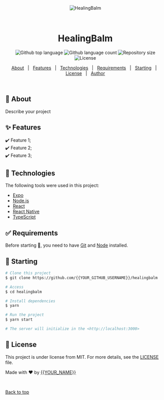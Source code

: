 <div align="center" id="top"> 
  <img src="./.github/app.gif" alt="HealingBalm" />

  &#xa0;

  <!-- <a href="https://healingbalm.netlify.app">Demo</a> -->
</div>

<h1 align="center">HealingBalm</h1>

<p align="center">
  <img alt="Github top language" src="https://img.shields.io/github/languages/top/{{YOUR_GITHUB_USERNAME}}/healingbalm?color=56BEB8">

  <img alt="Github language count" src="https://img.shields.io/github/languages/count/{{YOUR_GITHUB_USERNAME}}/healingbalm?color=56BEB8">

  <img alt="Repository size" src="https://img.shields.io/github/repo-size/{{YOUR_GITHUB_USERNAME}}/healingbalm?color=56BEB8">

  <img alt="License" src="https://img.shields.io/github/license/{{YOUR_GITHUB_USERNAME}}/healingbalm?color=56BEB8">

  <!-- <img alt="Github issues" src="https://img.shields.io/github/issues/{{YOUR_GITHUB_USERNAME}}/healingbalm?color=56BEB8" /> -->

  <!-- <img alt="Github forks" src="https://img.shields.io/github/forks/{{YOUR_GITHUB_USERNAME}}/healingbalm?color=56BEB8" /> -->

  <!-- <img alt="Github stars" src="https://img.shields.io/github/stars/{{YOUR_GITHUB_USERNAME}}/healingbalm?color=56BEB8" /> -->
</p>

<!-- Status -->

<!-- <h4 align="center"> 
	🚧  HealingBalm 🚀 Under construction...  🚧
</h4> 

<hr> -->

<p align="center">
  <a href="#dart-about">About</a> &#xa0; | &#xa0; 
  <a href="#sparkles-features">Features</a> &#xa0; | &#xa0;
  <a href="#rocket-technologies">Technologies</a> &#xa0; | &#xa0;
  <a href="#white_check_mark-requirements">Requirements</a> &#xa0; | &#xa0;
  <a href="#checkered_flag-starting">Starting</a> &#xa0; | &#xa0;
  <a href="#memo-license">License</a> &#xa0; | &#xa0;
  <a href="https://github.com/{{YOUR_GITHUB_USERNAME}}" target="_blank">Author</a>
</p>

<br>

## :dart: About ##

Describe your project

## :sparkles: Features ##

:heavy_check_mark: Feature 1;\
:heavy_check_mark: Feature 2;\
:heavy_check_mark: Feature 3;

## :rocket: Technologies ##

The following tools were used in this project:

- [Expo](https://expo.io/)
- [Node.js](https://nodejs.org/en/)
- [React](https://pt-br.reactjs.org/)
- [React Native](https://reactnative.dev/)
- [TypeScript](https://www.typescriptlang.org/)

## :white_check_mark: Requirements ##

Before starting :checkered_flag:, you need to have [Git](https://git-scm.com) and [Node](https://nodejs.org/en/) installed.

## :checkered_flag: Starting ##

```bash
# Clone this project
$ git clone https://github.com/{{YOUR_GITHUB_USERNAME}}/healingbalm

# Access
$ cd healingbalm

# Install dependencies
$ yarn

# Run the project
$ yarn start

# The server will initialize in the <http://localhost:3000>
```

## :memo: License ##

This project is under license from MIT. For more details, see the [LICENSE](LICENSE.md) file.


Made with :heart: by <a href="https://github.com/{{YOUR_GITHUB_USERNAME}}" target="_blank">{{YOUR_NAME}}</a>

&#xa0;

<a href="#top">Back to top</a>
